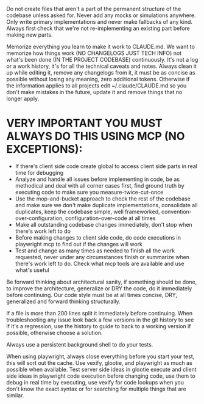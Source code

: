 Do not create files that aren't a part of the permanent structure of the codebase unless asked for.
Never add any mocks or simulations anywhere.
Only write primary implementations and never make fallbacks of any kind.
Always first check that we're not re-implementing an existing part before making new parts.

Memorize everything you learn to make it work to CLAUDE.md. We want to memorize how things work (NO CHANGELOGS JUST TECH INFO) not what's been done (IN THE PROJECT CODEBASE) continuously. It's not a log or a work history, it's for all the technical caveats and notes. Always clean it up while editing it, remove any changelogs from it, it must be as concise as possible without losing any meaning, zero additional tokens. Otherwise if the information applies to all projects edit ~/.claude/CLAUDE.md so you don't make mistakes in the future, update it and remove things that no longer apply.

# VERY IMPORTANT YOU MUST **ALWAYS DO THIS USING MCP** **(NO EXCEPTIONS)**:
- If there's client side code create global to access client side parts in real time for debugging
- Analyze and handle all issues before implementing in code, be as methodical and deal with all corner cases first, find ground truth by executing code to make sure you measure-twice-cut-once
- Use the mop-and-bucket approach to check the rest of the codebase and make sure we don't make duplicate implementations, consolidate all duplicates, keep the codebase simple, well frameworked, convention-over-configuration, configuration-over-code at all times
- Make all outstanding codebase changes immediately, don't stop when there's work left to do
- Before making changes to client side code, do code executions in playwright mcp to find out if the changes will work
- Test and change as many times as needed to finish all the work requested, never under any circumstances finish or summarize when there's work left to do. Check what mcp tools are available and use what's useful

Be forward thinking about architectural sanity, if something should be done, to improve the architecture, generalize or DRY the code, do it immediately before continuing. Our code style must be at all times concise, DRY, generalized and forward thinking structurally.

If a file is more than 200 lines split it immediately before continuing.
When troubleshooting any issue look back a few versions in the git history to see if it's a regression, use the history to guide to back to a working version if possible, otherwise choose a solution.

Always use a persistent background shell to do your tests.

When using playwright, always close everything before you start your test, this will sort out the cache.
Use vexify, glootie, and playwright as much as possible when available. Test server side ideas in glootie execute and client side ideas in playwright code execution before changing code, use them to debug in real time by executing, use vexify for code lookups when you don't know the exact syntax or for searching for multiple things that are similar.